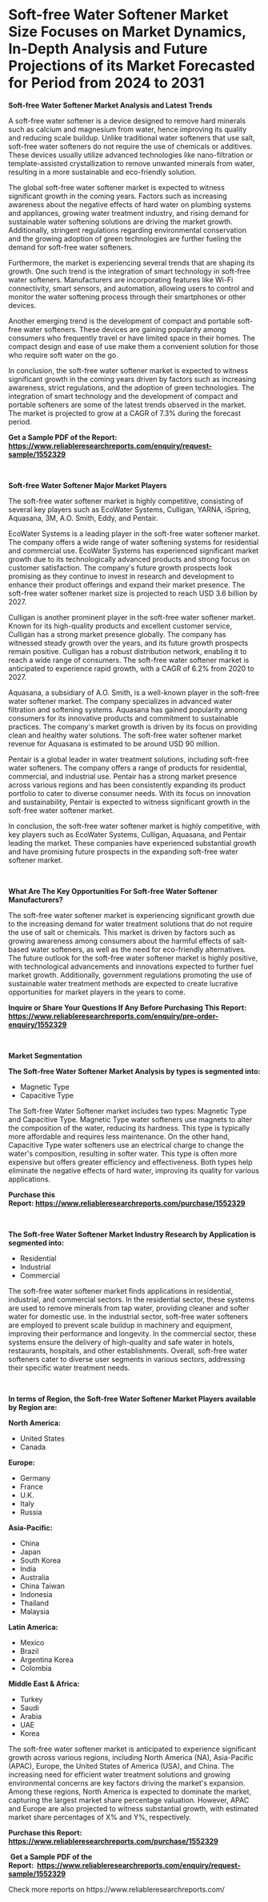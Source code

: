<p><h1>Soft-free Water Softener Market Size Focuses on Market Dynamics, In-Depth Analysis and Future Projections of its Market Forecasted for Period from 2024 to 2031</h1></p><p><strong>Soft-free Water Softener Market Analysis and Latest Trends</strong></p>
<p><p>A soft-free water softener is a device designed to remove hard minerals such as calcium and magnesium from water, hence improving its quality and reducing scale buildup. Unlike traditional water softeners that use salt, soft-free water softeners do not require the use of chemicals or additives. These devices usually utilize advanced technologies like nano-filtration or template-assisted crystallization to remove unwanted minerals from water, resulting in a more sustainable and eco-friendly solution.</p><p>The global soft-free water softener market is expected to witness significant growth in the coming years. Factors such as increasing awareness about the negative effects of hard water on plumbing systems and appliances, growing water treatment industry, and rising demand for sustainable water softening solutions are driving the market growth. Additionally, stringent regulations regarding environmental conservation and the growing adoption of green technologies are further fueling the demand for soft-free water softeners.</p><p>Furthermore, the market is experiencing several trends that are shaping its growth. One such trend is the integration of smart technology in soft-free water softeners. Manufacturers are incorporating features like Wi-Fi connectivity, smart sensors, and automation, allowing users to control and monitor the water softening process through their smartphones or other devices.</p><p>Another emerging trend is the development of compact and portable soft-free water softeners. These devices are gaining popularity among consumers who frequently travel or have limited space in their homes. The compact design and ease of use make them a convenient solution for those who require soft water on the go.</p><p>In conclusion, the soft-free water softener market is expected to witness significant growth in the coming years driven by factors such as increasing awareness, strict regulations, and the adoption of green technologies. The integration of smart technology and the development of compact and portable softeners are some of the latest trends observed in the market. The market is projected to grow at a CAGR of 7.3% during the forecast period.</p></p>
<p><strong>Get a Sample PDF of the Report:&nbsp; <a href="https://www.reliableresearchreports.com/enquiry/request-sample/1552329">https://www.reliableresearchreports.com/enquiry/request-sample/1552329</a></strong></p>
<p>&nbsp;</p>
<p><strong>Soft-free Water Softener Major Market Players</strong></p>
<p><p>The soft-free water softener market is highly competitive, consisting of several key players such as EcoWater Systems, Culligan, YARNA, iSpring, Aquasana, 3M, A.O. Smith, Eddy, and Pentair.</p><p>EcoWater Systems is a leading player in the soft-free water softener market. The company offers a wide range of water softening systems for residential and commercial use. EcoWater Systems has experienced significant market growth due to its technologically advanced products and strong focus on customer satisfaction. The company's future growth prospects look promising as they continue to invest in research and development to enhance their product offerings and expand their market presence. The soft-free water softener market size is projected to reach USD 3.6 billion by 2027.</p><p>Culligan is another prominent player in the soft-free water softener market. Known for its high-quality products and excellent customer service, Culligan has a strong market presence globally. The company has witnessed steady growth over the years, and its future growth prospects remain positive. Culligan has a robust distribution network, enabling it to reach a wide range of consumers. The soft-free water softener market is anticipated to experience rapid growth, with a CAGR of 6.2% from 2020 to 2027.</p><p>Aquasana, a subsidiary of A.O. Smith, is a well-known player in the soft-free water softener market. The company specializes in advanced water filtration and softening systems. Aquasana has gained popularity among consumers for its innovative products and commitment to sustainable practices. The company's market growth is driven by its focus on providing clean and healthy water solutions. The soft-free water softener market revenue for Aquasana is estimated to be around USD 90 million.</p><p>Pentair is a global leader in water treatment solutions, including soft-free water softeners. The company offers a range of products for residential, commercial, and industrial use. Pentair has a strong market presence across various regions and has been consistently expanding its product portfolio to cater to diverse consumer needs. With its focus on innovation and sustainability, Pentair is expected to witness significant growth in the soft-free water softener market.</p><p>In conclusion, the soft-free water softener market is highly competitive, with key players such as EcoWater Systems, Culligan, Aquasana, and Pentair leading the market. These companies have experienced substantial growth and have promising future prospects in the expanding soft-free water softener market.</p></p>
<p>&nbsp;</p>
<p><strong>What Are The Key Opportunities For Soft-free Water Softener Manufacturers?</strong></p>
<p><p>The soft-free water softener market is experiencing significant growth due to the increasing demand for water treatment solutions that do not require the use of salt or chemicals. This market is driven by factors such as growing awareness among consumers about the harmful effects of salt-based water softeners, as well as the need for eco-friendly alternatives. The future outlook for the soft-free water softener market is highly positive, with technological advancements and innovations expected to further fuel market growth. Additionally, government regulations promoting the use of sustainable water treatment methods are expected to create lucrative opportunities for market players in the years to come.</p></p>
<p><strong>Inquire or Share Your Questions If Any Before Purchasing This Report: <a href="https://www.reliableresearchreports.com/enquiry/pre-order-enquiry/1552329">https://www.reliableresearchreports.com/enquiry/pre-order-enquiry/1552329</a></strong></p>
<p>&nbsp;</p>
<p><strong>Market Segmentation</strong></p>
<p><strong>The Soft-free Water Softener Market Analysis by types is segmented into:</strong></p>
<p><ul><li>Magnetic Type</li><li>Capacitive Type</li></ul></p>
<p><p>The Soft-free Water Softener market includes two types: Magnetic Type and Capacitive Type. Magnetic Type water softeners use magnets to alter the composition of the water, reducing its hardness. This type is typically more affordable and requires less maintenance. On the other hand, Capacitive Type water softeners use an electrical charge to change the water's composition, resulting in softer water. This type is often more expensive but offers greater efficiency and effectiveness. Both types help eliminate the negative effects of hard water, improving its quality for various applications.</p></p>
<p><strong>Purchase this Report:&nbsp;<a href="https://www.reliableresearchreports.com/purchase/1552329">https://www.reliableresearchreports.com/purchase/1552329</a></strong></p>
<p>&nbsp;</p>
<p><strong>The Soft-free Water Softener Market Industry Research by Application is segmented into:</strong></p>
<p><ul><li>Residential</li><li>Industrial</li><li>Commercial</li></ul></p>
<p><p>The soft-free water softener market finds applications in residential, industrial, and commercial sectors. In the residential sector, these systems are used to remove minerals from tap water, providing cleaner and softer water for domestic use. In the industrial sector, soft-free water softeners are employed to prevent scale buildup in machinery and equipment, improving their performance and longevity. In the commercial sector, these systems ensure the delivery of high-quality and safe water in hotels, restaurants, hospitals, and other establishments. Overall, soft-free water softeners cater to diverse user segments in various sectors, addressing their specific water treatment needs.</p></p>
<p>&nbsp;</p>
<p><strong>In terms of Region, the Soft-free Water Softener Market Players available by Region are:</strong></p>
<p>
    <p> <strong> North America: </strong>
        <ul>
            <li>United States</li>
            <li>Canada</li>
        </ul>
        </p> 
    <p> <strong> Europe: </strong>
        <ul>
            <li>Germany</li>
            <li>France</li>
            <li>U.K.</li>
            <li>Italy</li>
            <li>Russia</li>
        </ul>
        </p> 
    <p> <strong> Asia-Pacific: </strong>
        <ul>
            <li>China</li>
            <li>Japan</li>
            <li>South Korea</li>
            <li>India</li>
            <li>Australia</li>
            <li>China Taiwan</li>
            <li>Indonesia</li>
            <li>Thailand</li>
            <li>Malaysia</li>
        </ul>
        </p> 
    <p> <strong> Latin America: </strong>
        <ul>
            <li>Mexico</li>
            <li>Brazil</li>
            <li>Argentina Korea</li>
            <li>Colombia</li>
        </ul>
        </p> 
    <p> <strong> Middle East & Africa: </strong>
        <ul>
            <li>Turkey</li>
            <li>Saudi</li>
            <li>Arabia</li>
            <li>UAE</li>
            <li>Korea</li>
        </ul>
    </p>
    </p>
<p><p>The soft-free water softener market is anticipated to experience significant growth across various regions, including North America (NA), Asia-Pacific (APAC), Europe, the United States of America (USA), and China. The increasing need for efficient water treatment solutions and growing environmental concerns are key factors driving the market's expansion. Among these regions, North America is expected to dominate the market, capturing the largest market share percentage valuation. However, APAC and Europe are also projected to witness substantial growth, with estimated market share percentages of X% and Y%, respectively.</p></p>
<p><strong>Purchase this Report: <a href="https://www.reliableresearchreports.com/purchase/1552329">https://www.reliableresearchreports.com/purchase/1552329</a></strong></p>
<p>&nbsp;<strong>Get a Sample PDF of the Report:&nbsp;&nbsp;<a href="https://www.reliableresearchreports.com/enquiry/request-sample/1552329">https://www.reliableresearchreports.com/enquiry/request-sample/1552329</a></strong></p>
<p><strong></strong></p>
<p>Check more reports on https://www.reliableresearchreports.com/</p>